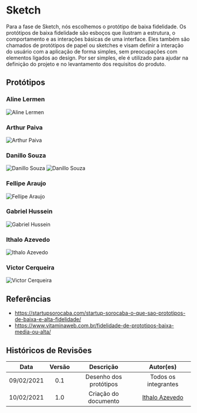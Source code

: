 # Sketch

Para a fase de Sketch, nós escolhemos o protótipo de baixa fidelidade. Os protótipos de baixa fidelidade são esboços que ilustram a estrutura, o comportamento e as interações básicas de uma interface. Eles também são chamados de protótipos de papel ou sketches e visam definir a interação do usuário com a aplicação de forma simples, sem preocupações com elementos ligados ao design. Por ser simples, ele é utilizado para ajudar na definição do projeto e no levantamento dos requisitos do produto.

## Protótipos

### Aline Lermen

![Aline Lermen](../assets/images/protótipos/prototipoPapel/aline.png)

### Arthur Paiva

![Arthur Paiva](../assets/images/protótipos/prototipoPapel/arthur.jpeg)

### Danillo Souza

![Danillo Souza](../assets/images/protótipos/prototipoPapel/danillo.jpg)
![Danillo Souza](../assets/images/protótipos/prototipoPapel/danillo2.jpg)

### Fellipe Araujo

![Fellipe Araujo](../assets/images/protótipos/prototipoPapel/fellipe.jpg)

### Gabriel Hussein

![Gabriel Hussein](../assets/images/protótipos/prototipoPapel/gabriel.jpg)

### Ithalo Azevedo

![Ithalo Azevedo](../assets/images/protótipos/prototipoPapel/ithalo.jpeg)

### Victor Cerqueira

![Victor Cerqueira](../assets/images/protótipos/prototipoPapel/victor.jpg)

## Referências

- https://startupsorocaba.com/startup-sorocaba-o-que-sao-prototipos-de-baixa-e-alta-fidelidade/
- https://www.vitaminaweb.com.br/fidelidade-de-prototipos-baixa-media-ou-alta/

## Históricos de Revisões

|    Data    | Versão |       Descrição        |                     Autor(es)                      |
| :--------: | :----: | :--------------------: | :------------------------------------------------: |
| 09/02/2021 |  0.1   | Desenho dos protótipos |                Todos os integrantes                |
| 10/02/2021 |  1.0   |  Criação do documento  | [Ithalo Azevedo](https://github.com/ithaloazevedo) |
